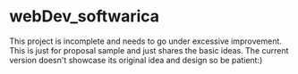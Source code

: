 # webDev_softwarica
This project is incomplete and needs to go under excessive improvement.
This is just for proposal sample and just shares the basic ideas.
The current version doesn't showcase its original idea and design so be patient:)
